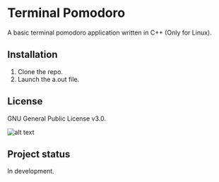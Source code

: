 # Terminal Pomodoro

A basic terminal pomodoro application written in C++ (Only for Linux). 

## Installation
1. Clone the repo.
2. Launch the a.out file.  

## License
GNU General Public License v3.0.

![alt text](https://gitlab.com/Gibsol/terminal-pomodoro/-/raw/main/src/images/terminal%20pomodoro.png)

## Project status
In development.
